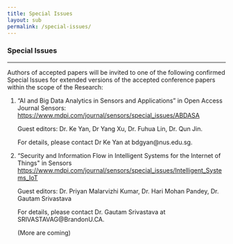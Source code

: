 ```yaml
---
title: Special Issues
layout: sub
permalink: /special-issues/
---
```

<h3>Special Issues</h3>
<hr/>
<p>
 Authors of accepted papers will be invited to one of the following confirmed Special Issues for extended versions of the accepted conference papers within the scope of the Research: 
</p>
<ol><li>     “AI and Big Data Analytics in Sensors and Applications” in Open Access Journal Sensors: 
<br/>
<a href="https://www.mdpi.com/journal/sensors/special_issues/ABDASA" target=_new>https://www.mdpi.com/journal/sensors/special_issues/ABDASA</a><br/>
<p>
Guest editors:  Dr. Ke Yan, Dr Yang Xu, Dr. Fuhua Lin, Dr. Qun Jin. 
  </p><p>
For details, please contact Dr Ke Yan at bdgyan@nus.edu.sg. 
  </p></li>
<li>    “Security and Information Flow in Intelligent Systems for the Internet of Things" in Sensors 
<br/>
<a href="https://www.mdpi.com/journal/sensors/special_issues/Intelligent_Systems_IoT" target=_new>https://www.mdpi.com/journal/sensors/special_issues/Intelligent_Systems_IoT</a><br/>
<p>
Guest editors:  Dr. Priyan Malarvizhi Kumar, Dr. Hari Mohan Pandey, Dr. Gautam Srivastava 
</p><p>
For details, please contact Dr. Gautam Srivastava at SRIVASTAVAG@BrandonU.CA. 

  </p></li>
<p>
(More are coming) 
</p>
